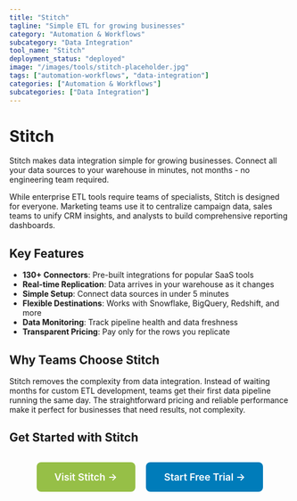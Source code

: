 ```yaml
---
title: "Stitch"
tagline: "Simple ETL for growing businesses"
category: "Automation & Workflows"
subcategory: "Data Integration"
tool_name: "Stitch"
deployment_status: "deployed"
image: "/images/tools/stitch-placeholder.jpg"
tags: ["automation-workflows", "data-integration"]
categories: ["Automation & Workflows"]
subcategories: ["Data Integration"]
---
```


# Stitch

Stitch makes data integration simple for growing businesses. Connect all your data sources to your warehouse in minutes, not months - no engineering team required.

While enterprise ETL tools require teams of specialists, Stitch is designed for everyone. Marketing teams use it to centralize campaign data, sales teams to unify CRM insights, and analysts to build comprehensive reporting dashboards.

## Key Features
- **130+ Connectors**: Pre-built integrations for popular SaaS tools
- **Real-time Replication**: Data arrives in your warehouse as it changes
- **Simple Setup**: Connect data sources in under 5 minutes
- **Flexible Destinations**: Works with Snowflake, BigQuery, Redshift, and more
- **Data Monitoring**: Track pipeline health and data freshness
- **Transparent Pricing**: Pay only for the rows you replicate

## Why Teams Choose Stitch
Stitch removes the complexity from data integration. Instead of waiting months for custom ETL development, teams get their first data pipeline running the same day. The straightforward pricing and reliable performance make it perfect for businesses that need results, not complexity.

## Get Started with Stitch

<div style="text-align: center; margin: 2rem 0;">
  <a href="https://www.stitchdata.com" target="_blank" rel="noopener noreferrer" style="display: inline-block; background: #96BF47; color: white; padding: 1rem 2rem; text-decoration: none; border-radius: 8px; font-weight: 600; font-size: 1.1rem; margin-right: 1rem;">Visit Stitch →</a>
  <a href="https://www.stitchdata.com/signup" target="_blank" rel="noopener noreferrer" style="display: inline-block; background: #007cba; color: white; padding: 1rem 2rem; text-decoration: none; border-radius: 8px; font-weight: 600; font-size: 1.1rem;">Start Free Trial →</a>
</div>